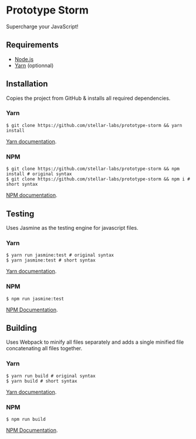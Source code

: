 # Prototype Storm
Supercharge your JavaScript!
## Requirements
- [Node.js](https://nodejs.org/en/)
- [Yarn](https://yarnpkg.com/en/) (optionnal)

## Installation
Copies the project from GitHub & installs all required dependencies.
### Yarn
```shell
$ git clone https://github.com/stellar-labs/prototype-storm && yarn install
```
[Yarn documentation](https://yarnpkg.com/en/docs/cli/install).
### NPM
```shell
$ git clone https://github.com/stellar-labs/prototype-storm && npm install # original syntax
$ git clone https://github.com/stellar-labs/prototype-storm && npm i # short syntax
```
[NPM documentation](https://docs.npmjs.com/cli/install).
## Testing
Uses Jasmine as the testing engine for javascript files.
### Yarn
```shell
$ yarn run jasmine:test # original syntax
$ yarn jasmine:test # short syntax
```
[Yarn documentation](https://yarnpkg.com/lang/en/docs/cli/run/).
### NPM
```shell
$ npm run jasmine:test
```
[NPM Documentation](https://docs.npmjs.com/cli/run-script).
## Building
Uses Webpack to minify all files separately and adds a single minified file concatenating all files together.
### Yarn
```shell
$ yarn run build # original syntax
$ yarn build # short syntax
```
[Yarn documentation](https://yarnpkg.com/lang/en/docs/cli/run/).
### NPM
```shell
$ npm run build
```
[NPM Documentation](https://docs.npmjs.com/cli/run-script).
